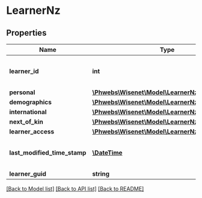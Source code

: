 # LearnerNz

## Properties
Name | Type | Description | Notes
------------ | ------------- | ------------- | -------------
**learner_id** | **int** | Primary Id for learner that is auto generated | [optional] 
**personal** | [**\Phwebs\Wisenet\Model\LearnerNzPersonal**](LearnerNzPersonal.md) |  | [optional] 
**demographics** | [**\Phwebs\Wisenet\Model\LearnerNzDemographics**](LearnerNzDemographics.md) |  | [optional] 
**international** | [**\Phwebs\Wisenet\Model\LearnerNzInternational**](LearnerNzInternational.md) |  | [optional] 
**next_of_kin** | [**\Phwebs\Wisenet\Model\LearnerNzNextOfKin**](LearnerNzNextOfKin.md) |  | [optional] 
**learner_access** | [**\Phwebs\Wisenet\Model\LearnerNzLearnerAccess**](LearnerNzLearnerAccess.md) |  | [optional] 
**last_modified_time_stamp** | [**\DateTime**](\DateTime.md) | Date when the learner was last modified | [optional] 
**learner_guid** | **string** |  | [optional] 

[[Back to Model list]](../../README.md#documentation-for-models) [[Back to API list]](../../README.md#documentation-for-api-endpoints) [[Back to README]](../../README.md)


